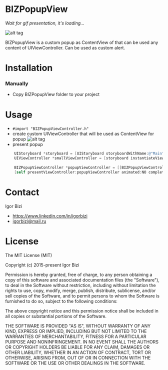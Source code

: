 # BIZPopupView

*Wait for gif presentation, it's loading...*

![alt tag](https://github.com/bizibizi/BIZPopupView/blob/master/presentation.gif)


BIZPopupView is a custom popup as ContentView of that can be used any content of UIViewController. Can be used as custom alert.


# Installation

### Manually
- Copy BIZPopupView folder to your project 


# Usage

- ```#import "BIZPopupViewController.h"``` 
- create custom UIViewController that will be used as ContentView for popup
![alt tag](https://github.com/bizibizi/BIZPopupView/blob/master/example1.png)
- present popup
```objective-c
    UIStoryboard *storyboard = [UIStoryboard storyboardWithName:@"Main" bundle:nil];
    UIViewController *smallViewController = [storyboard instantiateViewControllerWithIdentifier:@"bigViewController"];
    
    BIZPopupViewController *popupViewController = [[BIZPopupViewController alloc] initWithContentViewController:smallViewController contentSize:CGSizeMake(300, 400)];
    [self presentViewController:popupViewController animated:NO completion:nil];
```


# Contact

Igor Bizi
- https://www.linkedin.com/in/igorbizi
- igorbizi@mail.ru


# License
 
The MIT License (MIT)

Copyright (c) 2015-present Igor Bizi

Permission is hereby granted, free of charge, to any person obtaining a copy of this software and associated documentation files (the "Software"), to deal in the Software without restriction, including without limitation the rights to use, copy, modify, merge, publish, distribute, sublicense, and/or sell copies of the Software, and to permit persons to whom the Software is furnished to do so, subject to the following conditions:

The above copyright notice and this permission notice shall be included in all copies or substantial portions of the Software.

THE SOFTWARE IS PROVIDED "AS IS", WITHOUT WARRANTY OF ANY KIND, EXPRESS OR IMPLIED, INCLUDING BUT NOT LIMITED TO THE WARRANTIES OF MERCHANTABILITY, FITNESS FOR A PARTICULAR PURPOSE AND NONINFRINGEMENT. IN NO EVENT SHALL THE AUTHORS OR COPYRIGHT HOLDERS BE LIABLE FOR ANY CLAIM, DAMAGES OR OTHER LIABILITY, WHETHER IN AN ACTION OF CONTRACT, TORT OR OTHERWISE, ARISING FROM, OUT OF OR IN CONNECTION WITH THE SOFTWARE OR THE USE OR OTHER DEALINGS IN THE SOFTWARE.
 
